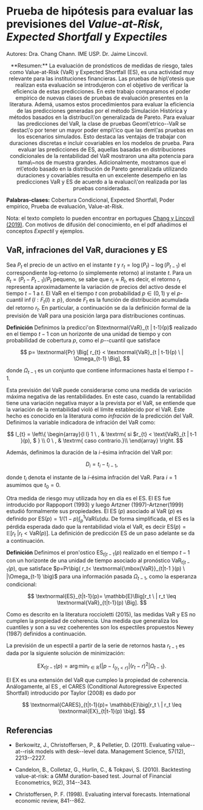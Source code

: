 # Prueba de hipótesis para evaluar las previsiones del *Value-at-Risk*, *Expected Shortfall* y *Expectiles*
Autores: Dra. Chang Chann. IME USP.
         Dr. Jaime Lincovil. 

<div align="center"> **Resumen:** La evaluación de pronósticos de medidas de riesgo, tales como Value-at-Risk (VaR) y Expected Shortfall (ES), 
es una actividad muy relevante para las instituciones financieras. Las pruebas de hip\'otesis que realizan esta evaluación se 
introdujeron con el objetivo de verificar la eficiencia de estas predicciones. En este trabajo comparamos el poder empírico de nuevas 
clases de pruebas de evaluación presentes en la literatura. Ademá, usamos estos procedimientos para evaluar la eficiencia de las 
predicciones generadas por el método Simulación Histórica y métodos basados en la distribuci\'on generalizada de Pareto. 
Para evaluar las predicciones del VaR, la clase de pruebas Geom\'etrico--VaR se destac\'o por tener un mayor poder empi\'ico que las 
dem\'as pruebas en los escenarios simulados. Esto destaca las ventajas de trabajar con duraciones discretas e incluir covariables en los 
modelos de prueba. Para evaluar las predicciones de ES, aquellas basadas en distribuciones condicionales de la rentabilidad del VaR mostraron 
una alta potencia para tama\~nos de muestra grandes. Adicionalmente, mostramos que el m\'etodo basado en la distribución de Pareto generalizada
utilizando duraciones y covariables resulta en un excelente desempeño en las predicciones VaR y ES de acuerdo a la evaluaci\'on realizada por 
las pruebas consideradas. </div>

**Palabras-clases:** Cobertura Condicional, Expected Shortfall, Poder empírico,  Prueba de evaluación, Value-at-Risk.

Nota: el texto completo lo pueden encontrar en portugues [Chang y Lincovil (2019)](https://bibliotecadigital.fgv.br/ojs/index.php/rbfin/article/view/78758).
Con motivos de difusión del conocimiento, en el pdf añadimos el conceptos *Expectil* y ejemplos.

## VaR, infraciones del VaR, duraciones y  ES

Sea $P_t$ el precio de un activo en el instante $t$ y $r_{t}= \log(P_{t}) - \log(P_{t-1})$ el correspondiente log-retorno (o simplemente retorno) al instante $t$. Para un $R_t=(P_t-P_{t-1})/P_t$ pequeno, se sabe que $r_t \approx R_t$, es decir, el retorno $r_t$ representa aproximadamente la variación de precios del activo desde el tiempo $t-1$ a $t$. El VaR en el tiempo $t$ con probabilidad $p \in (0,1)$ y el $p$-cuantil $\inf\{l: F_t(l)\geq p\}$, donde $F_t$ es la función de distribución acumulada del retorno $r_t$. En particular, a continuación se da la definición formal de la previsión de VaR para una posición larga para distribuciones continuas.


**Definición**
Definimos la predicci\'on $\textnormal{VaR}_{t | t-1}(p)$ realizado en el tiempo $t-1$ con un horizonte de una unidad de tiempo y con probabilidad de cobertura $p$, como el $p$--cuantil que satisface 

$$
p= \textnormal{Pr} \Big[ r_{t}  <  \textnormal{VaR}_{t  | t-1}(p) \ | \Omega_{t-1} \Big],
$$

donde   $\Omega_{t-1}$ es  un conjunto que contiene   informaciones  hasta el tiempo $t-1$.

Esta previsión del VaR puede considerarse como una medida de  variación máxima negativa de las rentabilidades. En este caso, cuando la rentabilidad tiene una variación negativa mayor a la prevista por el VaR, se entiende que la variación de la rentabilidad violó el límite establecido por el VaR. Este hecho es conocido en la literatura como *infración* de la predicción del VaR. Definimos la variable indicadora de infración del VaR como:

$$
I_{t} = \left\{
\begin{array}{l l}
1 \ , & \textrm{ si $r_{t}  <  \text{VaR}_{t  | t-1  }(p), $  } \\
0 \ , & \textrm{ caso contrario.}\\
\end{array}
\right. 
$$

Además, definimos la duración de la $i$-ésima infración del VaR por:

$$
 D_i = t_i - t_{i-1},
$$

donde $t_{i}$ denota el instante de la $i$-ésima infración del VaR. Para $i=1$ asumimos que $t_0=0$.

Otra medida de riesgo muy utilizada hoy en día es el ES. El ES fue introducido por Rappoport (1993) y luego Artzner (1997)-Artzner(1999) estudió formalmente sus propiedades.  El ES $(p)$ asociado al  VaR $(p)$ es definido por $\mbox{ES}(p)=1/(1-p)\int_{p}^1\mbox{VaR}(u)du$. De forma simplificada, el ES es  la pérdida esperada dado que la rentabilidad viola el VaR, es decir $\mbox{ES}(p)= \mathbb{E}\big[r_t \ | r_t < \mbox{VaR}(p)\big]$. La definición de predicción ES de un paso adelante se da a continuación.

**Definición**
Definimos el pron\'ostico $\mbox{ES}_{t|t-1}(p)$ realizado en el tiempo $t-1$ con un horizonte de una unidad de tiempo asociado al pronóstico $\mbox{VaR}_{t|t-1}(p)$, que satisface $p=Pr\big( r_t< \textnormal{\mbox{VaR}}_{t|t-1 }(p) \ |\Omega_{t-1} \big)$ para una información pasada $\Omega_{t-1}$, como la esperanza condicional:

$$
\textnormal{ES}_{t|t-1}(p)= \mathbb{E}\Big[r_t \ | r_t \leq \textnormal{VaR}_{t|t-1}(p) \Big]. 
$$

Como es descrito en la literatura roccioletti (2015), las medidas VaR y ES no cumplen la propiedad de coherencia.  Una medida que generaliza los cuantiles y son a su vez coeherentes son los espectiles propuestos
Newey (1987) definidos a continuación.

La previsión de un espectil a partir de la serie de retornos hasta $r_{t-1}$ es dada por la siguiente solución de minimización:

$$
\mbox{EX}_{t|t-1}(p) = \arg \min_{r \in  \mathbb{R}} \left\{ \Big|  p - I_{ \{ r_{t} <  r \}} \Big| (r_{t} - r )^2  \big|  \Omega_{t-1} \right\} .
$$

El EX es una extensión del VaR que cumpleo la propiedad de coherencia. Análogamente, al ES , el CARES (Conditional Autoregressive Expected Shortfall) introducido por Taylor (2008) es dado por

$$
\textnormal{CARES}_{t|t-1}(p)= \mathbb{E}\big[r_t \ | r_t \leq \textnormal{EX}_{t|t-1}(p)   \big]. 
$$

 
## Referencias

- Berkowitz, J., Christoffersen, P., \& Pelletier, D. (2011). Evaluating value--at--risk models with desk--level data. Management Science, 57(12), 2213--2227.

- Candelon, B., Colletaz, G., Hurlin, C., \& Tokpavi, S. (2010). Backtesting value-at-risk: a GMM duration-based test. Journal of Financial Econometrics, 9(2), 314--343.

- Christoffersen, P. F. (1998). Evaluating interval forecasts. International economic review, 841--862.

